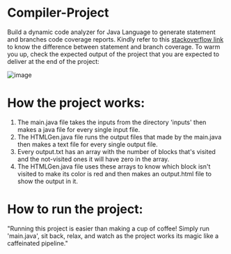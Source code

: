 # Compiler-Project
Build a dynamic code analyzer for Java Language to generate statement and branches
code coverage reports. Kindly refer to this [stackoverflow link](https://stackoverflow.com/questions/14519416/a-difference-between-statement-and-decision-coverage#:~:text=Statement)
 to know the difference
between statement and branch coverage.
To warm you up, check the expected output of the project that you are expected to
deliver at the end of the project:



![image](https://user-images.githubusercontent.com/66525657/233114995-810a6033-032e-49ef-a9c9-12e67397138a.png)


# How the project works:
1. The main.java file takes the inputs from the directory 'inputs' then makes a java file for every single input file.
2. The HTMLGen.java file runs the output files that made by the main.java then makes a text file for every single output file.
3. Every output.txt has an array with the number of blocks that's visited and the not-visited ones it will have zero in the array.
4. The HTMLGen.java file uses these arrays to know which block isn't visited to make its color is red and then makes an output.html file to show the output in it.

# How to run the project:
"Running this project is easier than making a cup of coffee! Simply run 'main.java', sit back, relax, and watch as the project works its magic like a caffeinated pipeline."
